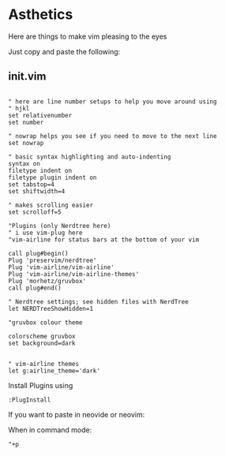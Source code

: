 # Asthetics 
Here are things to make vim pleasing to the eyes

Just copy and paste the following:


## init.vim

```vim

" here are line number setups to help you move around using
" hjkl
set relativenumber
set number

" nowrap helps you see if you need to move to the next line
set nowrap

" basic syntax highlighting and auto-indenting
syntax on
filetype indent on
filetype plugin indent on
set tabstop=4
set shiftwidth=4

" makes scrolling easier
set scrolloff=5

"Plugins (only Nerdtree here)
" i use vim-plug here
"vim-airline for status bars at the bottom of your vim

call plug#begin()
Plug 'preservim/nerdtree'
Plug 'vim-airline/vim-airline'
Plug 'vim-airline/vim-airline-themes'
Plug 'morhetz/gruvbox'
call plug#end()

" Nerdtree settings; see hidden files with NerdTree
let NERDTreeShowHidden=1

"gruvbox colour theme

colorscheme gruvbox
set background=dark


" vim-airline themes
let g:airline_theme='dark'

```

Install Plugins using

```vim
:PlugInstall
```

If you want to paste in neovide or neovim:

When in command mode:
```
"+p
```















